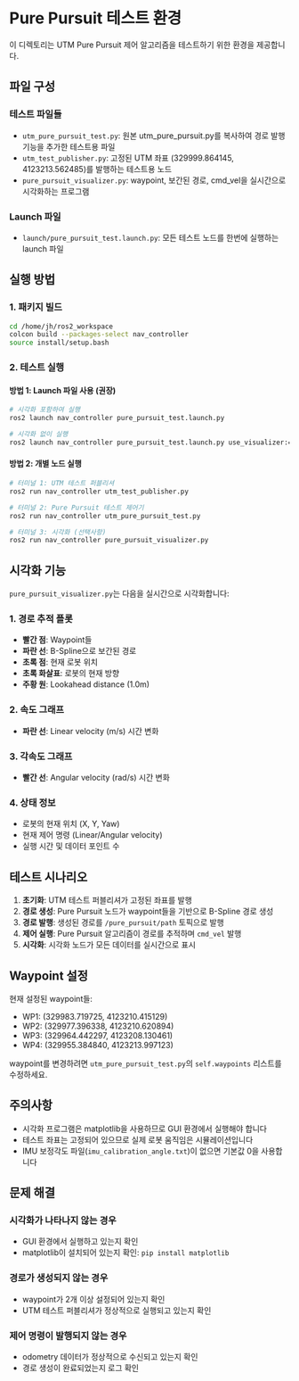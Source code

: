 # Pure Pursuit 테스트 환경

이 디렉토리는 UTM Pure Pursuit 제어 알고리즘을 테스트하기 위한 환경을 제공합니다.

## 파일 구성

### 테스트 파일들
- `utm_pure_pursuit_test.py`: 원본 utm_pure_pursuit.py를 복사하여 경로 발행 기능을 추가한 테스트용 파일
- `utm_test_publisher.py`: 고정된 UTM 좌표 (329999.864145, 4123213.562485)를 발행하는 테스트용 노드
- `pure_pursuit_visualizer.py`: waypoint, 보간된 경로, cmd_vel을 실시간으로 시각화하는 프로그램

### Launch 파일
- `launch/pure_pursuit_test.launch.py`: 모든 테스트 노드를 한번에 실행하는 launch 파일

## 실행 방법

### 1. 패키지 빌드
```bash
cd /home/jh/ros2_workspace
colcon build --packages-select nav_controller
source install/setup.bash
```

### 2. 테스트 실행

#### 방법 1: Launch 파일 사용 (권장)
```bash
# 시각화 포함하여 실행
ros2 launch nav_controller pure_pursuit_test.launch.py

# 시각화 없이 실행
ros2 launch nav_controller pure_pursuit_test.launch.py use_visualizer:=false
```

#### 방법 2: 개별 노드 실행
```bash
# 터미널 1: UTM 테스트 퍼블리셔
ros2 run nav_controller utm_test_publisher.py

# 터미널 2: Pure Pursuit 테스트 제어기
ros2 run nav_controller utm_pure_pursuit_test.py

# 터미널 3: 시각화 (선택사항)
ros2 run nav_controller pure_pursuit_visualizer.py
```

## 시각화 기능

`pure_pursuit_visualizer.py`는 다음을 실시간으로 시각화합니다:

### 1. 경로 추적 플롯
- **빨간 점**: Waypoint들
- **파란 선**: B-Spline으로 보간된 경로
- **초록 점**: 현재 로봇 위치
- **초록 화살표**: 로봇의 현재 방향
- **주황 원**: Lookahead distance (1.0m)

### 2. 속도 그래프
- **파란 선**: Linear velocity (m/s) 시간 변화

### 3. 각속도 그래프
- **빨간 선**: Angular velocity (rad/s) 시간 변화

### 4. 상태 정보
- 로봇의 현재 위치 (X, Y, Yaw)
- 현재 제어 명령 (Linear/Angular velocity)
- 실행 시간 및 데이터 포인트 수

## 테스트 시나리오

1. **초기화**: UTM 테스트 퍼블리셔가 고정된 좌표를 발행
2. **경로 생성**: Pure Pursuit 노드가 waypoint들을 기반으로 B-Spline 경로 생성
3. **경로 발행**: 생성된 경로를 `/pure_pursuit/path` 토픽으로 발행
4. **제어 실행**: Pure Pursuit 알고리즘이 경로를 추적하며 `cmd_vel` 발행
5. **시각화**: 시각화 노드가 모든 데이터를 실시간으로 표시

## Waypoint 설정

현재 설정된 waypoint들:
- WP1: (329983.719725, 4123210.415129)
- WP2: (329977.396338, 4123210.620894)
- WP3: (329964.442297, 4123208.130461)
- WP4: (329955.384840, 4123213.997123)

waypoint를 변경하려면 `utm_pure_pursuit_test.py`의 `self.waypoints` 리스트를 수정하세요.

## 주의사항

- 시각화 프로그램은 matplotlib을 사용하므로 GUI 환경에서 실행해야 합니다
- 테스트 좌표는 고정되어 있으므로 실제 로봇 움직임은 시뮬레이션입니다
- IMU 보정각도 파일(`imu_calibration_angle.txt`)이 없으면 기본값 0을 사용합니다

## 문제 해결

### 시각화가 나타나지 않는 경우
- GUI 환경에서 실행하고 있는지 확인
- matplotlib이 설치되어 있는지 확인: `pip install matplotlib`

### 경로가 생성되지 않는 경우
- waypoint가 2개 이상 설정되어 있는지 확인
- UTM 테스트 퍼블리셔가 정상적으로 실행되고 있는지 확인

### 제어 명령이 발행되지 않는 경우
- odometry 데이터가 정상적으로 수신되고 있는지 확인
- 경로 생성이 완료되었는지 로그 확인
